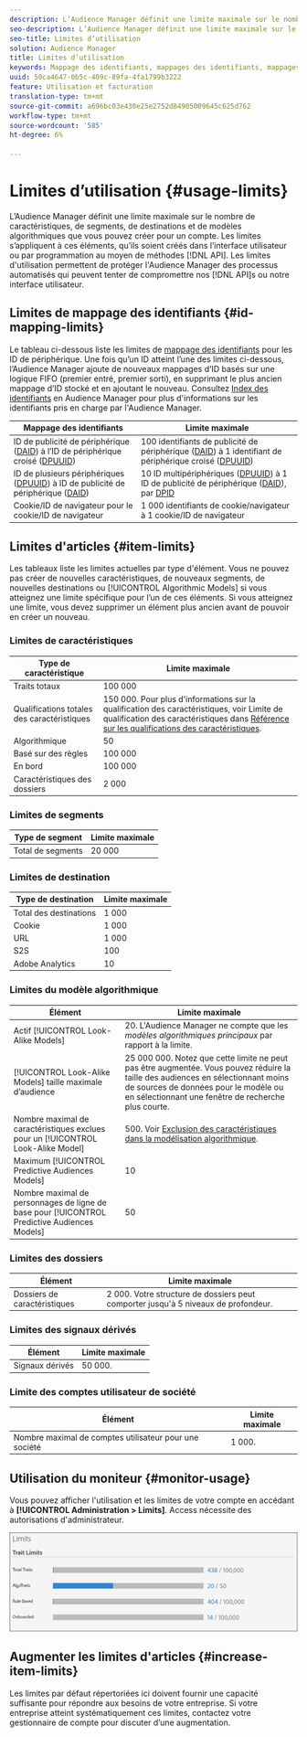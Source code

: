 ```yaml
---
description: L’Audience Manager définit une limite maximale sur le nombre de caractéristiques, de segments, de destinations et de modèles algorithmiques que vous pouvez créer pour un compte. Les limites s’appliquent à ces éléments, qu’ils soient créés dans l’interface utilisateur ou par programmation au moyen de méthodes API. Les limites d’utilisation permettent de protéger l’Audience Manager des processus automatisés qui peuvent tenter de compromettre nos API ou notre interface utilisateur.
seo-description: L’Audience Manager définit une limite maximale sur le nombre de caractéristiques, de segments, de destinations et de modèles algorithmiques que vous pouvez créer pour un compte. Les limites s’appliquent à ces éléments, qu’ils soient créés dans l’interface utilisateur ou par programmation au moyen de méthodes API. Les limites d’utilisation permettent de protéger l’Audience Manager des processus automatisés qui peuvent tenter de compromettre nos API ou notre interface utilisateur.
seo-title: Limites d’utilisation
solution: Audience Manager
title: Limites d’utilisation
keywords: Mappage des identifiants, mappages des identifiants, mappages des cookies
uuid: 50ca4647-0b5c-409c-89fa-4fa1799b3222
feature: Utilisation et facturation
translation-type: tm+mt
source-git-commit: a696bc03e430e25e2752d84905009645c625d762
workflow-type: tm+mt
source-wordcount: '585'
ht-degree: 6%

---
```



# Limites d’utilisation {#usage-limits}

L’Audience Manager définit une limite maximale sur le nombre de caractéristiques, de segments, de destinations et de modèles algorithmiques que vous pouvez créer pour un compte. Les limites s’appliquent à ces éléments, qu’ils soient créés dans l’interface utilisateur ou par programmation au moyen de méthodes [!DNL API]. Les limites d&#39;utilisation permettent de protéger l&#39;Audience Manager des processus automatisés qui peuvent tenter de compromettre nos [!DNL API]s ou notre interface utilisateur.

## Limites de mappage des identifiants {#id-mapping-limits}

Le tableau ci-dessous liste les limites de [mappage des identifiants](../../integration/sending-audience-data/batch-data-transfer-explained/id-sync-http.md) pour les ID de périphérique. Une fois qu’un ID atteint l’une des limites ci-dessous, l’Audience Manager ajoute de nouveaux mappages d’ID basés sur une logique FIFO (premier entré, premier sorti), en supprimant le plus ancien mappage d’ID stocké et en ajoutant le nouveau. Consultez [Index des identifiants](../../reference/ids-in-aam.md) en Audience Manager pour plus d&#39;informations sur les identifiants pris en charge par l&#39;Audience Manager.

| Mappage des identifiants | Limite maximale |
|-----------|-------------- |
| ID de publicité de périphérique ([DAID](../../reference/ids-in-aam.md)) à l’ID de périphérique croisé ([DPUUID](../../reference/ids-in-aam.md)) | 100 identifiants de publicité de périphérique ([DAID](../../reference/ids-in-aam.md)) à 1 identifiant de périphérique croisé ([DPUUID](../../reference/ids-in-aam.md)) |
| ID de plusieurs périphériques ([DPUUID](../../reference/ids-in-aam.md)) à ID de publicité de périphérique ([DAID](../../reference/ids-in-aam.md)) | 10 ID multipériphériques ([DPUUID](../../reference/ids-in-aam.md)) à 1 ID de publicité de périphérique ([DAID](../../reference/ids-in-aam.md)), par [DPID](../../reference/ids-in-aam.md) |
| Cookie/ID de navigateur pour le cookie/ID de navigateur | 1 000 identifiants de cookie/navigateur à 1 cookie/ID de navigateur |

## Limites d&#39;articles {#item-limits}

Les tableaux liste les limites actuelles par type d&#39;élément. Vous ne pouvez pas créer de nouvelles caractéristiques, de nouveaux segments, de nouvelles destinations ou [!UICONTROL Algorithmic Models] si vous atteignez une limite spécifique pour l’un de ces éléments. Si vous atteignez une limite, vous devez supprimer un élément plus ancien avant de pouvoir en créer un nouveau.

### Limites de caractéristiques

| Type de caractéristique | Limite maximale |
| -------------------------- | ------------------------------------- |
| Traits totaux | 100 000 |
| Qualifications totales des caractéristiques | 150 000. Pour plus d&#39;informations sur la qualification des caractéristiques, voir Limite de qualification des caractéristiques dans [Référence sur les qualifications des caractéristiques](/help/using/features/traits/trait-and-segment-qualification-reference.md#trait-qualification-limit). |
| Algorithmique | 50 |
| Basé sur des règles | 100 000 |
| En bord | 100 000 |
| Caractéristiques des dossiers | 2 000 |

### Limites de segments

| Type de segment | Limite maximale |
| -------------- | ------------- |
| Total de segments | 20 000 |

### Limites de destination

| Type de destination | Limite maximale |
| ------------------ | ------------- |
| Total des destinations | 1 000 |
| Cookie | 1 000 |
| URL | 1 000 |
| S2S | 100 |
| Adobe Analytics | 10 |

### Limites du modèle algorithmique

| Élément | Limite maximale |
| -------- | ----- |
| Actif [!UICONTROL Look-Alike Models] | 20. L&#39;Audience Manager ne compte que les *modèles algorithmiques principaux* par rapport à la limite. |
| [!UICONTROL Look-Alike Models] taille maximale d’audience | 25 000 000.  Notez que cette limite ne peut pas être augmentée. Vous pouvez réduire la taille des audiences en sélectionnant moins de sources de données pour le modèle ou en sélectionnant une fenêtre de recherche plus courte. |
| Nombre maximal de caractéristiques exclues pour un [!UICONTROL Look-Alike Model] | 500. Voir [Exclusion des caractéristiques dans la modélisation algorithmique](/help/using/features/algorithmic-models/trait-exclusion-algo-models.md). |
| Maximum [!UICONTROL Predictive Audiences Models] | 10 |
| Nombre maximal de personnages de ligne de base pour [!UICONTROL Predictive Audiences Models] | 50 |

### Limites des dossiers

| Élément | Limite maximale |
| ------------- | ------------------ |
| Dossiers de caractéristiques | 2 000.  Votre structure de dossiers peut comporter jusqu&#39;à 5 niveaux de profondeur. |

### Limites des signaux dérivés

| Élément | Limite maximale |
| --------------- | ------------- |
| Signaux dérivés | 50 000. |

### Limite des comptes utilisateur de société

| Élément | Limite maximale |
| ----------- | ------------- |
| Nombre maximal de comptes utilisateur pour une société | 1 000. |

## Utilisation du moniteur {#monitor-usage}

Vous pouvez afficher l&#39;utilisation et les limites de votre compte en accédant à **[!UICONTROL Administration > Limits]**. Access nécessite des autorisations d&#39;administrateur.

![image des limites d&#39;utilisation](assets/usage-limits.png)

## Augmenter les limites d&#39;articles {#increase-item-limits}

Les limites par défaut répertoriées ici doivent fournir une capacité suffisante pour répondre aux besoins de votre entreprise. Si votre entreprise atteint systématiquement ces limites, contactez votre gestionnaire de compte pour discuter d’une augmentation.